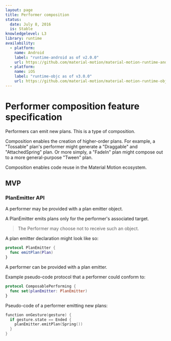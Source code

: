 ```yaml
---
layout: page
title: Performer composition
status:
  date: July 8, 2016
  is: Stable
knowledgelevel: L3
library: runtime
availability:
  - platform:
    name: Android
    label: "runtime-android as of v2.0.0"
    url: https://github.com/material-motion/material-motion-runtime-android
  - platform:
    name: iOS
    label: "runtime-objc as of v3.0.0"
    url: https://github.com/material-motion/material-motion-runtime-objc
---
```


# Performer composition feature specification

Performers can emit new plans. This is a type of composition.

Composition enables the creation of higher-order plans. For example, a "Tossable" plan's performer might generate a "Draggable" and "AttachedSpring" plan. Or more simply, a "FadeIn" plan might compose out to a more general-purpose "Tween" plan.

Composition enables code reuse in the Material Motion ecosystem.

## MVP

### PlanEmitter API

A performer may be provided with a plan emitter object.

A PlanEmitter emits plans only for the performer's associated target.

> The Performer may choose not to receive such an object.

A plan emitter declaration might look like so:

```swift
protocol PlanEmitter {
  func emitPlan(Plan)
}
```

A performer can be provided with a plan emitter.

Example pseudo-code protocol that a performer could conform to:

```swift
protocol ComposablePerforming {
  func set(planEmitter: PlanEmitter)
}
```

Pseudo-code of a performer emitting new plans:

```swift
function onGesture(gesture) {
  if gesture.state == Ended {
    planEmitter.emitPlan(Spring())
  }
}
```

